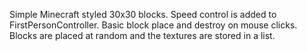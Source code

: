 Simple Minecraft styled 30x30 blocks. Speed control is added to FirstPersonController. Basic block place and destroy on mouse clicks. Blocks are placed at random and the textures are stored in a list.

